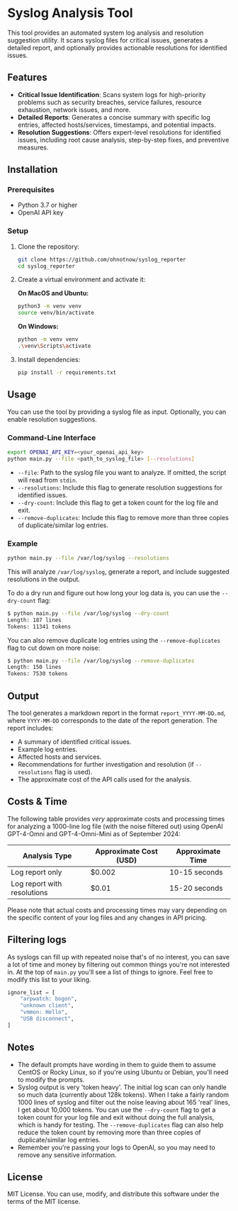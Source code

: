 # Syslog Analysis Tool

This tool provides an automated system log analysis and resolution suggestion utility. It scans syslog files for critical issues, generates a detailed report, and optionally provides actionable resolutions for identified issues.

## Features

- **Critical Issue Identification**: Scans system logs for high-priority problems such as security breaches, service failures, resource exhaustion, network issues, and more.
- **Detailed Reports**: Generates a concise summary with specific log entries, affected hosts/services, timestamps, and potential impacts.
- **Resolution Suggestions**: Offers expert-level resolutions for identified issues, including root cause analysis, step-by-step fixes, and preventive measures.

## Installation

### Prerequisites

- Python 3.7 or higher
- OpenAI API key

### Setup

1. Clone the repository:
    ```bash
    git clone https://github.com/ohnotnow/syslog_reporter
    cd syslog_reporter
    ```

2. Create a virtual environment and activate it:

    **On MacOS and Ubuntu:**
    ```bash
    python3 -m venv venv
    source venv/bin/activate
    ```

    **On Windows:**
    ```bash
    python -m venv venv
    .\venv\Scripts\activate
    ```

3. Install dependencies:
    ```bash
    pip install -r requirements.txt
    ```

## Usage

You can use the tool by providing a syslog file as input. Optionally, you can enable resolution suggestions.

### Command-Line Interface

```bash
export OPENAI_API_KEY=<your_openai_api_key>
python main.py --file <path_to_syslog_file> [--resolutions]
```

- `--file`: Path to the syslog file you want to analyze. If omitted, the script will read from `stdin`.
- `--resolutions`: Include this flag to generate resolution suggestions for identified issues.
- `--dry-count`: Include this flag to get a token count for the log file and exit.
- `--remove-duplicates`: Include this flag to remove more than three copies of duplicate/similar log entries.

### Example

```bash
python main.py --file /var/log/syslog --resolutions
```

This will analyze `/var/log/syslog`, generate a report, and include suggested resolutions in the output.

To do a dry run and figure out how long your log data is, you can use the `--dry-count` flag:

```bash
$ python main.py --file /var/log/syslog --dry-count
Length: 187 lines
Tokens: 11341 tokens
```

You can also remove duplicate log entries using the `--remove-duplicates` flag to cut down on more noise:

```bash
$ python main.py --file /var/log/syslog --remove-duplicates
Length: 150 lines
Tokens: 7530 tokens
```

## Output

The tool generates a markdown report in the format `report_YYYY-MM-DD.md`, where `YYYY-MM-DD` corresponds to the date of the report generation. The report includes:

- A summary of identified critical issues.
- Example log entries.
- Affected hosts and services.
- Recommendations for further investigation and resolution (if `--resolutions` flag is used).
- The approximate cost of the API calls used for the analysis.

## Costs & Time

The following table provides _very_ approximate costs and processing times for analyzing a 1000-line log file (with the noise filtered out) using OpenAI GPT-4-Omni and GPT-4-Omni-Mini as of September 2024:

| Analysis Type | Approximate Cost (USD) | Approximate Time |
|---------------|------------------------|-------------------|
| Log report only | $0.002 | 10-15 seconds |
| Log report with resolutions | $0.01 | 15-20 seconds |

Please note that actual costs and processing times may vary depending on the specific content of your log files and any changes in API pricing.

## Filtering logs

As syslogs can fill up with repeated noise that's of no interest, you can save a lot of time and money by
filtering out common things you're not interested in.  At the top of `main.py` you'll see a list of things to ignore.
Feel free to modify this list to your liking.

```python
ignore_list = [
    "arpwatch: bogon",
    "unknown client",
    "vmmon: Hello",
    "USB disconnect",
]
```

## Notes

- The default prompts have wording in them to guide them to assume CentOS or Rocky Linux, so if you're using Ubuntu or Debian, you'll need to modify the prompts.
- Syslog output is very 'token heavy'.  The initial log scan can only handle so much data (currently about 128k tokens).  When I take a fairly random 1000 lines of syslog and filter out the noise leaving about 165 'real' lines, I get about 10,000 tokens.  You can use the `--dry-count` flag to get a token count for your log file and exit without doing the full analysis, which is handy for testing.  The `--remove-duplicates` flag can also help reduce the token count by removing more than three copies of duplicate/similar log entries.
- Remember you're passing your logs to OpenAI, so you may need to remove any sensitive information.


## License

MIT License. You can use, modify, and distribute this software under the terms of the MIT license.
